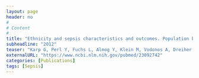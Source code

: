 ```yaml
---
layout: page
header: no
#
# Content
#
title: "Ethnicity and sepsis characteristics and outcomes. Population based study."
subheadline: "2012"
teaser: "Karp G, Perl Y, Fuchs L, Almog Y, Klein M, Vodonos A, Dreiher J, Talmor D, Codish S, Novack V; SEPSIS-ISR Group."
externalURL: "https://www.ncbi.nlm.nih.gov/pubmed/23092742"
categories: [Publications]
tags: [Sepsis]
---
```

